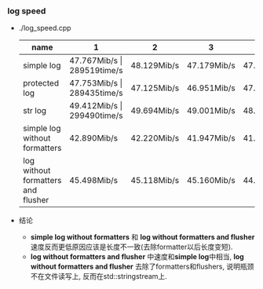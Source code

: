 ### log speed

- ./log_speed.cpp

  | name                                | 1                           | 2           | 3           | 4           | avg           |
  | ----------------------------------- | --------------------------- | ----------- | ----------- | ----------- | ------------- |
  | simple log                          | 47.767Mib/s \| 289519time/s | 48.129Mib/s | 47.179Mib/s | 47.739Mib/s | 47.7035Mib/s  |
  | protected log                       | 47.753Mib/s \| 289435time/s | 47.125Mib/s | 46.951Mib/s | 47.152Mib/s | 47.24525Mib/s |
  | str log                             | 49.412Mib/s \| 299490time/s | 49.694Mib/s | 49.001Mib/s | 48.769Mib/s | 49.219Mib/s   |
  | simple log without formatters       | 42.890Mib/s                 | 42.220Mib/s | 41.947Mib/s | 41.642Mib/s | 42.17475Mib/s |
  | log  without formatters and flusher | 45.498Mib/s                 | 45.118Mib/s | 45.160Mib/s | 44.683Mib/s | 45.11475Mib/s |
- 结论

  - **simple log without formatters** 和 **log  without formatters and flusher** 速度反而更低原因应该是长度不一致(去除formatter以后长度变短).
  - **log  without formatters and flusher** 中速度和**simple log**中相当, **log  without formatters and flusher** 去除了formatters和flushers, 说明瓶颈不在文件读写上, 反而在std::stringstream上.

